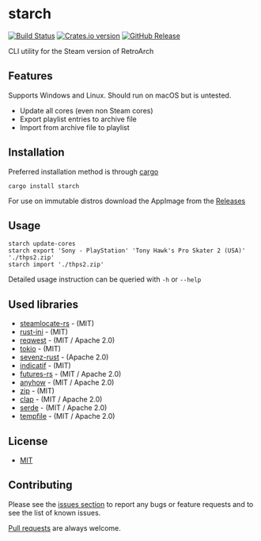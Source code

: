 # starch
[![Build Status](https://img.shields.io/github/actions/workflow/status/ekx/starch/.github/workflows/rust.yml)](https://github.com/ekx/starch/actions/workflows/rust.yml)
[![Crates.io version](https://img.shields.io/crates/v/starch.svg)](https://crates.io/crates/starch)
[![GitHub Release](https://img.shields.io/github/v/release/ekx/starch)](https://github.com/ekx/starch/releases)

CLI utility for the Steam version of RetroArch

## Features
Supports Windows and Linux. Should run on macOS but is untested.

- Update all cores (even non Steam cores)
- Export playlist entries to archive file
- Import from archive file to playlist

## Installation
Preferred installation method is through [cargo](https://www.rust-lang.org/tools/install)
```
cargo install starch
``` 

For use on immutable distros download the AppImage from the [Releases](https://github.com/ekx/starch/releases)

## Usage
```
starch update-cores
starch export 'Sony - PlayStation' 'Tony Hawk's Pro Skater 2 (USA)' './thps2.zip'
starch import './thps2.zip'
``` 
Detailed usage instruction can be queried with `-h` or `--help`

## Used libraries

* [steamlocate-rs](https://github.com/WilliamVenner/steamlocate-rs) - (MIT)
* [rust-ini](https://github.com/zonyitoo/rust-ini) - (MIT)
* [reqwest](https://github.com/seanmonstar/reqwest) - (MIT / Apache 2.0)
* [tokio](https://github.com/tokio-rs/tokio) - (MIT)
* [sevenz-rust](https://github.com/dyz1990/sevenz-rust) - (Apache 2.0)
* [indicatif](https://github.com/console-rs/indicatif) - (MIT)
* [futures-rs](https://github.com/rust-lang/futures-rs) - (MIT / Apache 2.0)
* [anyhow](https://github.com/dtolnay/anyhow) - (MIT / Apache 2.0)
* [zip](https://github.com/zip-rs/zip) - (MIT)
* [clap](https://github.com/clap-rs/clap) - (MIT / Apache 2.0)
* [serde](https://github.com/serde-rs/serde) - (MIT / Apache 2.0)
* [tempfile](https://github.com/Stebalien/tempfile) - (MIT / Apache 2.0)

## License
- [MIT](https://github.com/ekx/starch/blob/master/LICENSE)

## Contributing

Please see the [issues section](https://github.com/ekx/starch/issues) to
report any bugs or feature requests and to see the list of known issues.

[Pull requests](https://github.com/ekx/starch/pulls) are always welcome.
